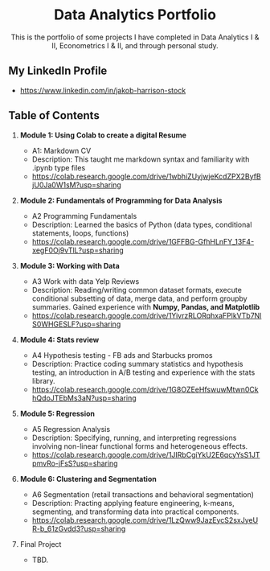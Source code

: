 # <center> Data Analytics Portfolio </center>
<center> This is the portfolio of some projects I have completed in Data Analytics I & II, Econometrics I & II, and through personal study. </center> 


## My LinkedIn Profile
- https://www.linkedin.com/in/jakob-harrison-stock
## Table of Contents
1. **Module 1: Using Colab to create a digital Resume**
   - A1: Markdown CV
   - Description: This taught me markdown syntax and familiarity with .ipynb type files
   - https://colab.research.google.com/drive/1wbhiZUyjwjeKcdZPX2ByfBjU0Ja0W1sM?usp=sharing
   
2. **Module 2: Fundamentals of Programming for Data Analysis**
   - A2 Programming Fundamentals
   - Description: Learned the basics of Python (data types, conditional statements, loops, functions) 
   - https://colab.research.google.com/drive/1GFFBG-GfhHLnFY_13F4-xegF0Oj9vTlL?usp=sharing
   
3. **Module 3: Working with Data**
   - A3 Work with data Yelp Reviews
   - Description: Reading/writing common dataset formats, execute conditional subsetting of data, merge data, and perform groupby summaries. Gained experience with **Numpy, Pandas, and Matplotlib**
   - https://colab.research.google.com/drive/1YivrzRLORqhxaFPlkVTb7NlS0WHGESLF?usp=sharing
  
4. **Module 4: Stats review**
   - A4 Hypothesis testing - FB ads and Starbucks promos
   - Description: Practice coding summary statistics and hypothesis testing, an introduction in A/B testing and experience with the stats library.
   - https://colab.research.google.com/drive/1G8OZEeHfswuwMtwn0CkhQdoJTEbMs3aN?usp=sharing

5. **Module 5: Regression**
   - A5 Regression Analysis
   - Description: Specifying, running, and interpreting regressions involving non-linear functional forms and heterogeneous effects. 
   - https://colab.research.google.com/drive/1JIRbCgiYkU2E6qcyYsS1JTpmvRo-jFsS?usp=sharing

6. **Module 6: Clustering and Segmentation**
   - A6 Segmentation (retail transactions and behavioral segmentation)
   - Description: Practing applying feature engineering, k-means, segmenting, and transforming data into practical components. 
   - https://colab.research.google.com/drive/1LzQww9JazEycS2sxJyeUR-b_61zGvdd3?usp=sharing
   
 7. Final Project
      - TBD.
   

  

